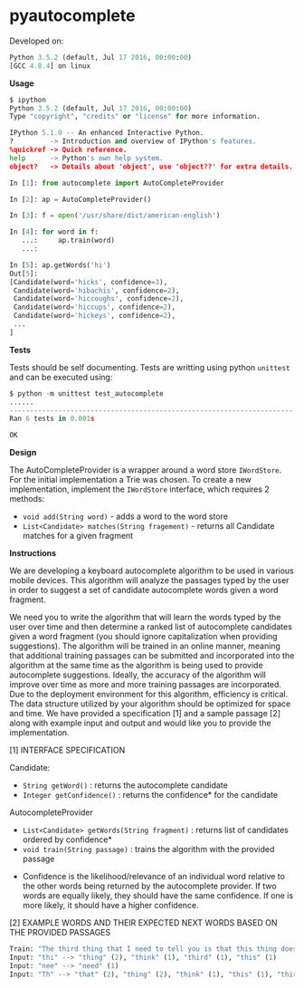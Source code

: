 # pyautocomplete

Developed on:
```python
Python 3.5.2 (default, Jul 17 2016, 00:00:00)
[GCC 4.8.4] on linux
```

**Usage**

```python
$ ipython
Python 3.5.2 (default, Jul 17 2016, 00:00:00)
Type "copyright", "credits" or "license" for more information.

IPython 5.1.0 -- An enhanced Interactive Python.
?         -> Introduction and overview of IPython's features.
%quickref -> Quick reference.
help      -> Python's own help system.
object?   -> Details about 'object', use 'object??' for extra details.

In [1]: from autocomplete import AutoCompleteProvider

In [2]: ap = AutoCompleteProvider()

In [3]: f = open('/usr/share/dict/american-english')

In [4]: for word in f:
   ...:     ap.train(word)
   ...:

In [5]: ap.getWords('hi')
Out[5]:
[Candidate(word='hicks', confidence=3),
 Candidate(word='hibachis', confidence=2),
 Candidate(word='hiccoughs', confidence=2),
 Candidate(word='hiccups', confidence=2),
 Candidate(word='hickeys', confidence=2),
 ...
]
```

**Tests**

Tests should be self documenting.  Tests are writting using python `unittest` and
can be executed using:

```python
$ python -m unittest test_autocomplete
......
----------------------------------------------------------------------
Ran 6 tests in 0.001s

OK
```

**Design**

The AutoCompleteProvider is a wrapper around a word store `IWordStore`.  For the
initial implementation a Trie was chosen.  To create a new implementation, implement
the `IWordStore` interface, which requires 2 methods:
- `void add(String word)` - adds a word to the word store
- `List<Candidate> matches(String fragement)` - returns all Candidate matches for a given fragment

**Instructions**

We are developing a keyboard autocomplete algorithm to be used in various mobile devices. This algorithm will analyze the passages typed by the user in order to suggest a set of candidate autocomplete words given a word fragment.

We need you to write the algorithm that will learn the words typed by the user over time and then determine a ranked list of autocomplete candidates given a word fragment (you should ignore capitalization when providing suggestions). The algorithm will be trained in an online manner, meaning that additional training passages can be submitted and incorporated into the algorithm at the same time as the algorithm is being used to provide autocomplete suggestions. Ideally, the accuracy of the algorithm will improve over time as more and more training passages are incorporated. Due to the deployment environment for this algorithm, efficiency is critical. The data structure utilized by your algorithm should be optimized for space and time. We have provided a specification [1] and a sample passage [2] along with example input and output and would like you to provide the implementation.

[1] INTERFACE SPECIFICATION

Candidate:

- `String getWord()` : returns the autocomplete candidate
- `Integer getConfidence()` : returns the confidence* for the candidate

AutocompleteProvider

- `List<Candidate> getWords(String fragment)` : returns list of candidates ordered by confidence*
- `void train(String passage)` : trains the algorithm with the provided passage

* Confidence is the likelihood/relevance of an individual word relative to the other words being returned by the autocomplete provider. If two words are equally likely, they should have the same confidence. If one is more likely, it should have a higher confidence.

[2] EXAMPLE WORDS AND THEIR EXPECTED NEXT WORDS BASED ON THE PROVIDED PASSAGES

```python
Train: "The third thing that I need to tell you is that this thing does not think thoroughly."
Input: "thi" --> "thing" (2), "think" (1), "third" (1), "this" (1)
Input: "nee" --> "need" (1)
Input: "Th" --> "that" (2), "thing" (2), "think" (1), "this" (1), "third" (1), "the" (1), "thoroughly" (1)
```

